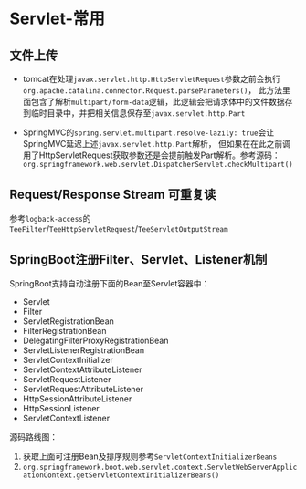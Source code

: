 # Servlet-常用

## 文件上传

* tomcat在处理`javax.servlet.http.HttpServletRequest`参数之前会执行`org.apache.catalina.connector.Request.parseParameters()`，
此方法里面包含了解析`multipart/form-data`逻辑，此逻辑会把请求体中的文件数据存到临时目录中，并把相关信息保存至`javax.servlet.http.Part`

* SpringMVC的`spring.servlet.multipart.resolve-lazily: true`会让SpringMVC延迟上述`javax.servlet.http.Part`解析，
但如果在在此之前调用了HttpServletRequest获取参数还是会提前触发Part解析。参考源码：`org.springframework.web.servlet.DispatcherServlet.checkMultipart()`

## Request/Response Stream 可重复读

参考`logback-access`的`TeeFilter`/`TeeHttpServletRequest`/`TeeServletOutputStream`

## SpringBoot注册Filter、Servlet、Listener机制

SpringBoot支持自动注册下面的Bean至Servlet容器中：

* Servlet
* Filter
* ServletRegistrationBean
* FilterRegistrationBean
* DelegatingFilterProxyRegistrationBean
* ServletListenerRegistrationBean
* ServletContextInitializer
* ServletContextAttributeListener
* ServletRequestListener
* ServletRequestAttributeListener
* HttpSessionAttributeListener
* HttpSessionListener
* ServletContextListener

源码路线图：
1. 获取上面可注册Bean及排序规则参考`ServletContextInitializerBeans`
2. `org.springframework.boot.web.servlet.context.ServletWebServerApplicationContext.getServletContextInitializerBeans()`